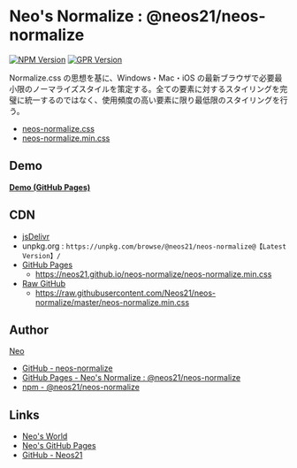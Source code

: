 # Neo's Normalize : @neos21/neos-normalize

[![NPM Version](https://img.shields.io/npm/v/@neos21/neos-normalize.svg)](https://www.npmjs.com/package/@neos21/neos-normalize) [![GPR Version](https://img.shields.io/github/package-json/v/neos21/neos-normalize?label=github)](https://github.com/Neos21/neos-normalize/packages/327574)

Normalize.css の思想を基に、Windows・Mac・iOS の最新ブラウザで必要最小限のノーマライズスタイルを策定する。全ての要素に対するスタイリングを完璧に統一するのではなく、使用頻度の高い要素に限り最低限のスタイリングを行う。

- [neos-normalize.css](https://neos21.github.io/neos-normalize/neos-normalize.css)
- [neos-normalize.min.css](https://neos21.github.io/neos-normalize/neos-normalize.min.css)


## Demo

__[Demo (GitHub Pages)](https://neos21.github.io/neos-normalize/)__


## CDN

- [jsDelivr](https://www.jsdelivr.com/package/npm/@neos21/neos-normalize)
- unpkg.org : `https://unpkg.com/browse/@neos21/neos-normalize@【Latest Version】/`
- [GitHub Pages](https://neos21.github.io/neos-normalize/)
  - <https://neos21.github.io/neos-normalize/neos-normalize.min.css>
- [Raw GitHub](https://github.com/Neos21/neos-normalize)
  - <https://raw.githubusercontent.com/Neos21/neos-normalize/master/neos-normalize.min.css>


## Author

[Neo](https://neos21.net/)

- [GitHub - neos-normalize](https://github.com/Neos21/neos-normalize)
- [GitHub Pages - Neo's Normalize : @neos21/neos-normalize](https://neos21.github.io/neos-normalize/)
- [npm - @neos21/neos-normalize](https://www.npmjs.com/package/@neos21/neos-normalize)


## Links

- [Neo's World](https://neos21.net/)
- [Neo's GitHub Pages](https://neos21.github.io/)
- [GitHub - Neos21](https://github.com/Neos21/)
